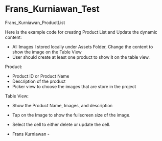 Frans_Kurniawan_Test
====================

Frans_Kurniawan_ProductList


Here is the example code for creating Product List and Update the dynamic content:

- All Images I stored locally under Assets Folder, Change the content to show the image on the Table View
- User should create at least one product to show it on the table view.

Product:
- Product ID or Product Name
- Description of the product
- Picker view to choose the images that are store in the project

Table View:
- Show the Product Name, Images, and description
- Tap on the Image to show the fullscreen size of the image.
- Select the cell to either delete or update the cell.



- Frans Kurniawan -
